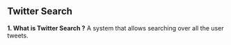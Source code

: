 ## Twitter Search

**1. What is Twitter Search ?**
A system that allows searching over all the user tweets.
